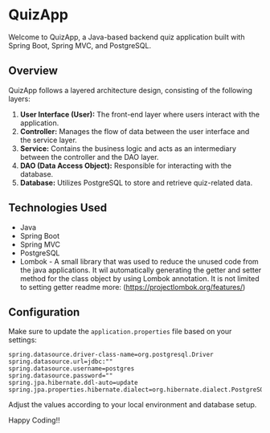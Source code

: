 # QuizApp 

Welcome to QuizApp, a Java-based backend quiz application built with Spring Boot, Spring MVC, and PostgreSQL. 

## Overview

QuizApp follows a layered architecture design, consisting of the following layers:

1. **User Interface (User):** The front-end layer where users interact with the application.
2. **Controller:** Manages the flow of data between the user interface and the service layer.
3. **Service:** Contains the business logic and acts as an intermediary between the controller and the DAO layer.
4. **DAO (Data Access Object):** Responsible for interacting with the database.
5. **Database:** Utilizes PostgreSQL to store and retrieve quiz-related data.

## Technologies Used

- Java 
- Spring Boot 
- Spring MVC 
- PostgreSQL 
- Lombok - A small library that was used to reduce the unused code from the java applications.
  It wil automatically generating the getter and setter method for the class object by using Lombok annotation.
  It is not limited to setting getter readme more: (https://projectlombok.org/features/)

## Configuration

Make sure to update the `application.properties` file based on your settings:

```properties
spring.datasource.driver-class-name=org.postgresql.Driver
spring.datasource.url=jdbc:""
spring.datasource.username=postgres
spring.datasource.password=""
spring.jpa.hibernate.ddl-auto=update
spring.jpa.properties.hibernate.dialect=org.hibernate.dialect.PostgreSQLDialect
```
Adjust the values according to your local environment and database setup.

Happy Coding!!
